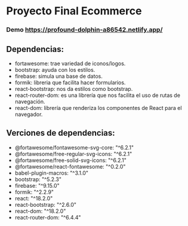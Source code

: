 # Proyecto Final Ecommerce

### Demo https://profound-dolphin-a86542.netlify.app/

## Dependencias:
- fortawesome: trae variedad de iconos/logos.
- bootstrap: ayuda con los estilos.
- firebase: simula una base de datos.
- formik: libreria que facilita hacer formularios.
- react-bootstrap: nos da estilos como bootstrap.
- react-router-dom: es una librería que nos facilita el uso de rutas de navegación.
- react-dom: librería que renderiza los componentes de React para el navegador.

## Verciones de dependencias:

- @fortawesome/fontawesome-svg-core: "^6.2.1"
- @fortawesome/free-regular-svg-icons: "^6.2.1"
- @fortawesome/free-solid-svg-icons: "^6.2.1"
- @fortawesome/react-fontawesome: "^0.2.0"
- babel-plugin-macros: "^3.1.0"
- bootstrap: "^5.2.3"
- firebase: "^9.15.0"
- formik: "^2.2.9"
- react: "^18.2.0"
- react-bootstrap: "^2.6.0"
- react-dom: "^18.2.0"
- react-router-dom: "^6.4.4"

